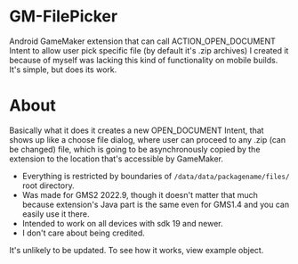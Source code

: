 # GM-FilePicker
 Android GameMaker extension that can call ACTION_OPEN_DOCUMENT Intent to allow user pick specific file (by default it's .zip archives)
I created it because of myself was lacking this kind of functionality on mobile builds. It's simple, but does its work.

# About
 Basically what it does it creates a new OPEN_DOCUMENT Intent, that shows up like a choose file dialog, where user can proceed to any .zip (can be changed) file, which is going to be asynchronously copied by the extension to the location that's accessible by GameMaker.
 * Everything is restricted by boundaries of `/data/data/packagename/files/` root directory.
 * Was made for GMS2 2022.9, though it doesn't matter that much because extension's Java part is the same even for GMS1.4 and you can easily use it there.
 * Intended to work on all devices with sdk 19 and newer.
 * I don't care about being credited.

It's unlikely to be updated. To see how it works, view example object.
